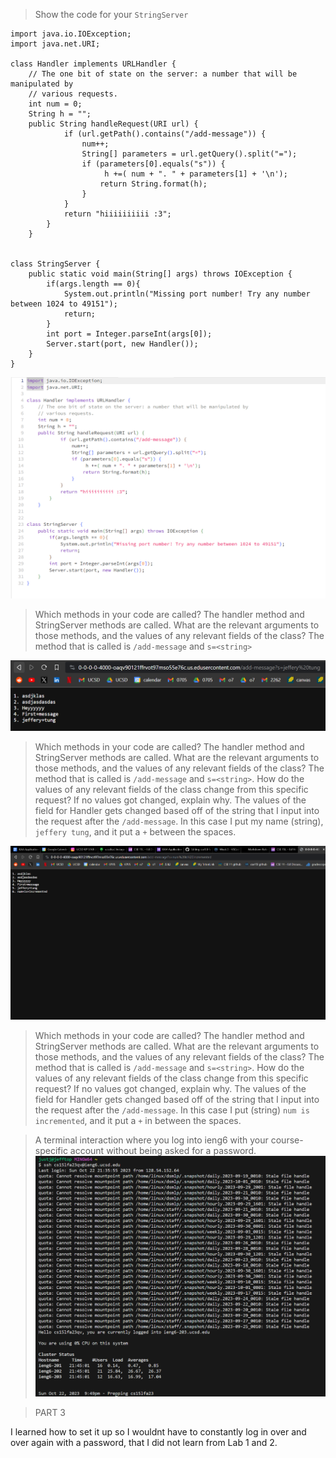> Show the code for your ``StringServer``
```
import java.io.IOException;
import java.net.URI;

class Handler implements URLHandler {
    // The one bit of state on the server: a number that will be manipulated by
    // various requests.
    int num = 0;
    String h = "";
    public String handleRequest(URI url) {
            if (url.getPath().contains("/add-message")) {
                num++;
                String[] parameters = url.getQuery().split("=");
                if (parameters[0].equals("s")) {
                     h +=( num + ". " + parameters[1] + '\n');
                    return String.format(h);
                }
            }
            return "hiiiiiiiiii :3";
        }
    }


class StringServer {
    public static void main(String[] args) throws IOException {
        if(args.length == 0){
            System.out.println("Missing port number! Try any number between 1024 to 49151");
            return;
        }
        int port = Integer.parseInt(args[0]);
        Server.start(port, new Handler());
    }
}
```
![Image](LabReport2_StringServer.png)
>Which methods in your code are called?
The handler method and StringServer methods are called.
>What are the relevant arguments to those methods, and the values of any relevant fields of the class?
The method that is called is ``/add-message`` and ``s=<string>``


![Image](LabReport2_add-message1.png)
>Which methods in your code are called?
The handler method and StringServer methods are called.
>What are the relevant arguments to those methods, and the values of any relevant fields of the class?
The method that is called is ``/add-message`` and ``s=<string>``.
>How do the values of any relevant fields of the class change from this specific request? If no values got changed, explain why.
The values of the field for Handler gets changed based off of the string that I input into the request after the ``/add-message``. In this case I put my name (string), ``jeffery tung``, and it put a ``+`` between the spaces.

![Image](LabReport2_add-message2.png)
>Which methods in your code are called?
The handler method and StringServer methods are called.
>What are the relevant arguments to those methods, and the values of any relevant fields of the class?
The method that is called is ``/add-message`` and ``s=<string>``.
>How do the values of any relevant fields of the class change from this specific request? If no values got changed, explain why.
The values of the field for Handler gets changed based off of the string that I input into the request after the ``/add-message``. In this case I put (string) ``num is incremented``, and it put a ``+`` in between the spaces.


>A terminal interaction where you log into ieng6 with your course-specific account without being asked for a password.
![Image](LabReport2.png) 


>PART 3

I learned how to set it up so I wouldnt have to constantly log in over and over again with a password, that I did not learn from Lab 1 and 2.
